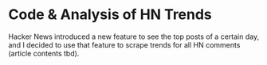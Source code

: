 Code & Analysis of HN Trends
==================================

Hacker News introduced a new feature to see the top posts of a certain day, and I decided to use that feature to scrape trends for all HN comments (article contents tbd).


